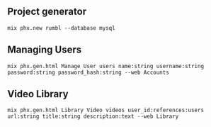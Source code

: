 
## Project generator
`mix phx.new rumbl --database mysql`

## Managing Users
`mix phx.gen.html Manage User users name:string username:string password:string password_hash:string --web Accounts`

## Video Library
`mix phx.gen.html Library Video videos user_id:references:users url:string title:string description:text --web Library`




